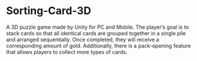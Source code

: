 # Sorting-Card-3D
A 3D puzzle game made by Unity for PC and Mobile. The player’s goal is to stack cards so that all identical cards are grouped together in a single pile and arranged sequentially. Once completed, they will receive a corresponding amount of gold. Additionally, there is a pack-opening feature that allows players to collect more types of cards.
